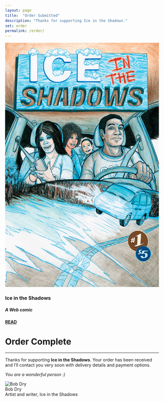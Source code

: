 ```yaml
---
layout: page
title:  "Order Submitted"
description: "Thanks for supporting Ice in the Shadows."
set: order
permalink: /order/
---
```


  <div class="row g-0 row-cols-1 row-cols-lg-3">
    <div class="col-lg-4 bd-home-thumbs order-last order-lg-first">
        <div class="p-lg-4 pt-0 m-lg-4 mt-0 text-center">
          <a href="/ice/">
            <img src="/images/v3/ice-864.jpg" class="img-fluid comic-rad" loading="lazy" width="578" height="800">
          </a>
          <h3 class="mt-3 mb-0">Ice in the Shadows</h3>
          <h5 class="mt-1 mb-3"><em>A Web comic</em></h5>
          <a href="/ice/" class="button-bd me-3 mb-3"><strong>READ</strong></a>
        </div>
    </div>
    <div class="col-lg-7">
    <div class="chat">
    <h1>Order Complete</h1>
    <hr>
    <p>Thanks for supporting <strong>Ice in the Shadows</strong>. Your order has been received and I&rsquo;ll contact you very soon with delivery details and payment options.</p>
    <p><em>You are a wonderful person :)</em></p>
    <p class="mt-4">
      <img src="../images/v3/bob-sig-k.png" alt="Bob Dry" width="180" height="53" class="mt-1"><br />
      Bob Dry<br />
      Artist and writer, Ice in the Shadows
    </p>
    </div>
    </div>
  </div>